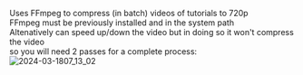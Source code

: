 Uses FFmpeg to compress (in batch) videos of tutorials to 720p <br>
FFmpeg must be previously installed and in the system path  
Altenatively can speed up/down the video but in doing so it won't compress the video  
so you will need 2 passes for a complete process:  
![2024-03-1807_13_02](https://github.com/apaza610/CompresorTuts/assets/10149862/2db5f83d-0787-429b-b110-364146e4a370)
